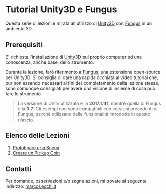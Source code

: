 # Tutorial Unity3D e Fungus

Questa serie di lezioni è mirata all'utilizzo di [Unity3D](https://unity3d.com/) con [Fungus](http://fungusgames.com/) in un ambiente 3D.

## Prerequisiti

E' richiesta l'installazione di [Unity3D](https://store.unity.com/?_ga=2.175184613.639057983.1511186465-253114653.1489499620) sul proprio computer ed una conoscenza, anche base, dello strumento.

Durante la lezione, farò riferimento a [Fungus](http://fungusgames.com/), una estensione open-source per Unity3D. Si consiglia di dare una rapida occhiata ai video tutorial che, pur non essendo necessari ai fini del completamento della lezione stessa, sono comunque consigliati per avere una visione di insieme di cosa può fare lo strumento.

> La versione di Unity utilizzata è la **2017.1.1f1**, mentre quella di Fungus è la **3.7**. Gli esempi non sono compatibili con versioni precedenti di Fungus, perché utilizzano delle funzionalità introdotte in questo rilascio.

## Elenco delle Lezioni

1. [Prototipare una Scena](https://tech.io/playgrounds/10586/unity3d-e-fungus-tutorial---parte-1/)
1. [Creare un Pickup Coin](https://tech.io/playgrounds/10585/unity3d-e-fungus-tutorial---parte-2/)


## Contatti

Per domande, osservazioni e/o segnalazioni, mi trovate al seguente indirizzo: [marcosecchi.it](http://marcosecchi.it)

